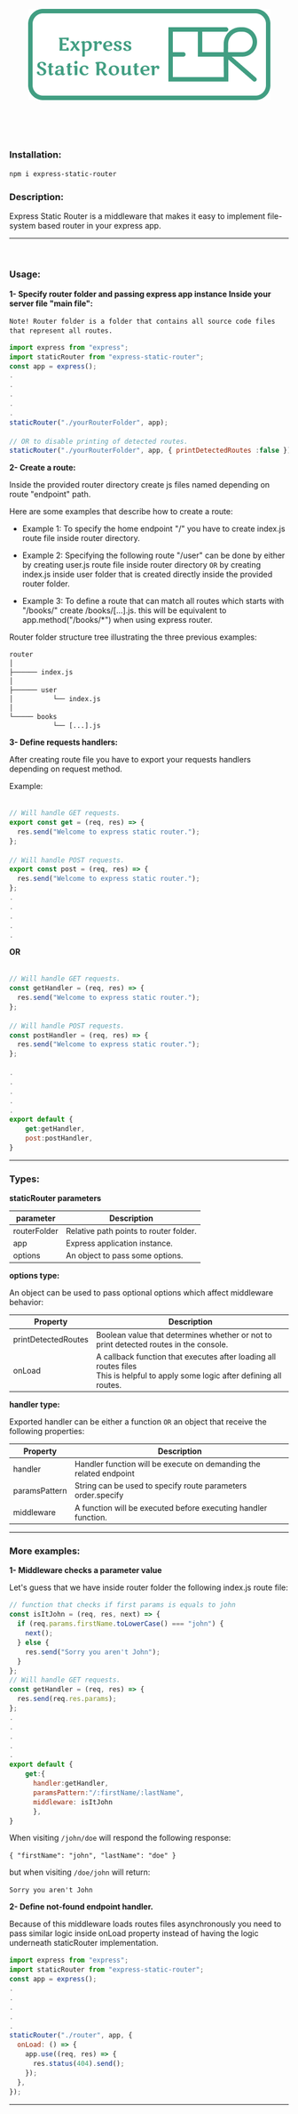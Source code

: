 <p align="center">
<img align="center" src="https://github.com/mohammad0-0ahmad/express-static-router/blob/main/logo.png?raw=true"/>
</p>
<br/><br/><br/>

### Installation:

```sh
npm i express-static-router
```

### Description:

Express Static Router is a middleware that makes it easy to implement file-system based router in your express app.

---

<br/>

### Usage:

**1- Specify router folder and passing express app instance Inside your server file "main file":**

`Note! Router folder is a folder that contains all source code files that represent all routes.`

```javascript
import express from "express";
import staticRouter from "express-static-router";
const app = express();
.
.
.
.
.
staticRouter("./yourRouterFolder", app);

// OR to disable printing of detected routes.
staticRouter("./yourRouterFolder", app, { printDetectedRoutes :false });
```

**2- Create a route:**

Inside the provided router directory create js files named depending on route "endpoint" path.

Here are some examples that describe how to create a route:

- Example 1:
  To specify the home endpoint "/" you have to create index.js route file inside router directory.
  <br/>

- Example 2:
  Specifying the following route "/user" can be done by either by creating user.js route file inside router directory `OR` by creating index.js inside user folder that is created directly inside the provided router folder.
  <br/>

- Example 3:
  To define a route that can match all routes which starts with "/books/" create /books/[...].js. this will be equivalent to app.method("/books/\*") when using express router.

Router folder structure tree illustrating the three previous examples:

```
router
│
├────── index.js
│
├────── user
│          └── index.js
│
└───── books
           └── [...].js
```

**3- Define requests handlers:**

After creating route file you have to export your requests handlers depending on request method.

Example:

```javascript

// Will handle GET requests.
export const get = (req, res) => {
  res.send("Welcome to express static router.");
};

// Will handle POST requests.
export const post = (req, res) => {
  res.send("Welcome to express static router.");
};
.
.
.
.
.
```

**OR**

```javascript

// Will handle GET requests.
const getHandler = (req, res) => {
  res.send("Welcome to express static router.");
};

// Will handle POST requests.
const postHandler = (req, res) => {
  res.send("Welcome to express static router.");
};

.
.
.
.
.
export default {
    get:getHandler,
    post:postHandler,
}
```

---

### Types:

**staticRouter parameters**

| parameter    | Description                            |
| ------------ | -------------------------------------- |
| routerFolder | Relative path points to router folder. |
| app          | Express application instance.          |
| options      | An object to pass some options.        |

**options type:**

An object can be used to pass optional options which affect middleware behavior:

| Property            | Description                                                                                                                           |
| ------------------- | ------------------------------------------------------------------------------------------------------------------------------------- |
| printDetectedRoutes | Boolean value that determines whether or not to print detected routes in the console.                                                 |
| onLoad              | A callback function that executes after loading all routes files <br/> This is helpful to apply some logic after defining all routes. |

**handler type:**

Exported handler can be either a function `OR` an object that receive the following properties:

| Property      | Description                                                        |
| ------------- | ------------------------------------------------------------------ |
| handler       | Handler function will be execute on demanding the related endpoint |
| paramsPattern | String can be used to specify route parameters order.specify       |
| middleware    | A function will be executed before executing handler function.     |

---

### More examples:

**1- Middleware checks a parameter value**

Let's guess that we have inside router folder the following index.js route file:

```javascript
// function that checks if first params is equals to john
const isItJohn = (req, res, next) => {
  if (req.params.firstName.toLowerCase() === "john") {
    next();
  } else {
    res.send("Sorry you aren't John");
  }
};
// Will handle GET requests.
const getHandler = (req, res) => {
  res.send(req.res.params);
};
.
.
.
.
.
export default {
    get:{
      handler:getHandler,
      paramsPattern:"/:firstName/:lastName",
      middleware: isItJohn
      },
}

```

When visiting `/john/doe` will respond the following response:

`{ "firstName": "john", "lastName": "doe" }`

but when visiting `/doe/john` will return:

`Sorry you aren't John`

**2- Define not-found endpoint handler.**

Because of this middleware loads routes files asynchronously you need to pass similar logic inside onLoad property instead of having the logic underneath staticRouter implementation.

```javascript
import express from "express";
import staticRouter from "express-static-router";
const app = express();
.
.
.
.
.
staticRouter("./router", app, {
  onLoad: () => {
    app.use((req, res) => {
      res.status(404).send();
    });
  },
});
```

---
